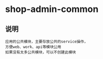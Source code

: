 # shop-admin-common


## 说明
```
应用的公共模块，主要存放公共的service操作，
方便web、work、api等模块公用
如果没有太多公共模块，可以不创建此模块
```
